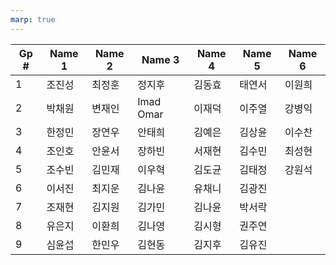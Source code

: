 ```yaml
---
marp: true
---
```


| Gp # | Name 1 | Name 2 | Name 3 | Name 4 | Name 5 | Name 6 |
|--|--|--|--|--|--|--|
| 1 |  조진성 |  최정훈 |  정지후 |  김동효 |  태연서 |  이원희 |
| 2 |  박채원 |  변재인 |  Imad Omar |  이재덕 |  이주열 |  강병익 |
| 3 |  한정민 |  장연우 |  안태희 |  김예은 |  김상윤 |  이수찬 |
| 4 |  조인호 |  안윤서 |  장하빈 |  서재현 |  김수민 |  최성현 |
| 5 |  조수빈 |  김민재 |  이우혁 |  김도균 |  김태정 |  강원석 |
| 6 |  이서진 |  최지운 |  김나윤 |  유채니 |  김광진 |
| 7 |  조재현 |  김지원 |  김가민 |  김나윤 |  박서락 |
| 8 |  유은지 |  이환희 |  김나영 |  김시형 |  권주연 |
| 9 |  심윤섭 |  한민우 |  김현동 |  김지후 |  김유진 |
